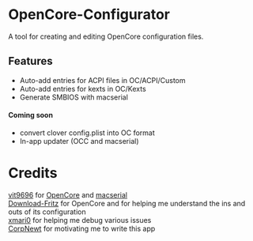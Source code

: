 # OpenCore-Configurator
A tool for creating and editing OpenCore configuration files. 

## Features

* Auto-add entries for ACPI files in OC/ACPI/Custom
* Auto-add entries for kexts in OC/Kexts
* Generate SMBIOS with macserial

#### Coming soon
* convert clover config.plist into OC format
* In-app updater (OCC and macserial)

# Credits
[vit9696](https://github.com/vit9696) for [OpenCore](https://github.com/acidanthera/OpenCorePkg) and [macserial](https://github.com/acidanthera/MacInfoPkg)  
[Download-Fritz](https://github.com/Download-Fritz) for OpenCore and for helping me understand the ins and outs of its configuration  
[xmari0](https://github.com/xmari0) for helping me debug various issues  
[CorpNewt](https://github.com/CorpNewt) for motivating me to write this app
